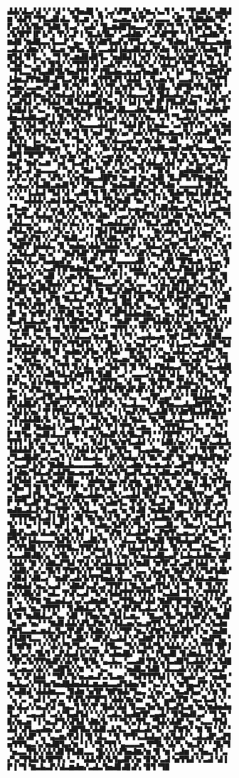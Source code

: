 ▟▟▞▟▃▞▟▝▞▝▟▝▝▅▜▅▟█▝▄▝▃▞▟▜▛▃▚▞▆▃▚▃▜▝▃▝▝▜▚▟▊▞▚▟█▟▆▝▟▟▜▝▜▜▃▟▊▟▃▝▉▃▆▝▃▜▝▝▄▃▅▃▜▞▛▃▞▃▃▃▝▟▛▃▜▟▇▟▇▞▜▞▛▃▞▞▙▜▙▞▜▟▇▝▊▃▞▝▄▟▞▝█▃▆▟█▜▅▃▃▞▚▜▛▞▜▝▜▝▄▜▅▜▅▝▇▃▝▞▙▜▛▛▐▛▐▞▚▝▛▞▃▛▐▝▇▃▙▜▙▞▝▃▟▟▇▞▝▃▛▟▛▜▛▝▚▜▝▃▙▟▇▞▚▝▆▟█▝▆▟█▃▃▜▃▃▛▝▄▃▝▟▞▟▇▜▄▟▚▞▛▜▃▞▅▃▞▝▉▟▆▟▝▜▙▟▃▃▅▟▆▃▟▃▞▟▆▞▞▝▟▃▅▝▇▜▅▃▜▞▃▃▟▟▐▟▄▟▉▟▃▞▛▟▅▝▊▞▟▟▞▞▙▟▆▝▐▛▇▜▟▝▊▜▃▝▃▝▜▝▛▃▆▟▉▟▉▜▃▝▅▟█▟▐▝▅▜▝▞▆▟▄▞▟▞▆▛▐▝▆▞▜▝▚▞▜▟▚▃▝▃▜▝▉▜▞▝▞▜▜▜▝▟▝▃▟▞▛▃▚▜▟▞▚▞▝▟▟▃▛▝▛▜▞▜▚▟▄▜▟▝▜▜▃▃▜▜▄▟▉▜▙▜▅▟▜▜▝▛▐▜▙▟▅▃▆▃▅▜▅▟▊▞▚▝▐▟▝▜▅▃▚▟▇▜▚▛▐▟▆▃▛▛▇▟▉▃▛▜▃▞▛▟▇▝▄▜▜▜▟▜▝▟▟▟▝▃▜▃▅▞▆▝▃▃▟▝▞▝▆▞▛▜▚▟▅▞▃▃▅▞▚▟▉▝▊▞▜▞▝▝▜▞▞▜▚▞▆▜▞▜▃▜▞▟█▃▝▟▛▜▙▜▜▟▐▜▛▝▚▟▛▟▆▜▅▃▜▞▅▟▃▟▐▞▟▟▛▟▝▟▝▜▞▟▄▃▃▞▙▝█▟▃▟▃▜▚▃▄▝▚▜▝▃▞▞▃▟▜▟▝▃▜▜▟▟▝▟▊▜▟▟▄▟▊▜▅▝▟▝▐▟▐▝▆▛▐▛▐▜▙▟▛▟▆▝▝▟▜▞▜▝▜▟█▟▐▞▚▃▝▝▇▜▅▞▆▟▄▛▐▜▜▟▛▟█▃▃▟▆▞▆▟█▟▝▝▝▟▅▟▐▃▅▟▇▟▛▟▅▃▙▟▇▃▄▛▐▝▉▞▜▟▚▞▛▝▟▞▃▟▝▞▞▜▞▞▆▃▝▃▜▝▜▃▟▞▟▝▚▞▝▝▃▝█▃▚▜▟▝▜▞▛▞▛▝▝▞▙▃▃▃▟▟▐▝▝▜▟▟▐▛▐▞▅▟▃▝▃▞▆▜▚▜▚▝▟▞▆▟▟▜▞▝▛▟▜▜▃▜▟▝█▞▜▝█▝▅▟▝▜▛▞▄▞▚▟▞▞▛▜▅▃▆▃▄▜▞▃▅▟▛▝▊▟▜▜▙▜▚▝▐▃▝▞▆▞▅▝▝▜▅▝▞▝▄▞▛▟▃▃▄▞▄▞▆▞▟▞▝▟▉▝▝▝▞▟▝▟█▝▃▃▟▝▉▜▅▟▇▜▅▃▅▝▛▝▐▃▜▞▝▝█▞▟▃▛▟▅▞▃▞▅▟▇▃▅▟▚▟▆▜▄▃▃▟▆▞▄▟█▜▝▜▛▜▛▝▛▞▄▞▙▞▞▜▄▝▞▃▄▞▟▞▄▝▚▞▞▝▞▝▇▝█▝▆▝▆▝▆▞▆▞▟▃▅▃▛▝▆▟▚▃▆▝▚▟▝▜▃▟▜▝▚▝▆▛▐▜▞▞▚▃▛▟▟▃▞▟▟▝▛▝▅▜▃▞▃▞▞▜▟▞▛▃▟▝▅▃▃▃▞▝▚▞▄▝▇▟▝▜▞▃▚▞▅▞▜▝▊▞▝▜▛▟▝▝▄▟▅▟▉▞▜▃▅▞▞▃▛▃▚▞▛▃▝▟▜▞▝▞▅▜▅▃▃▟█▛▇▝▆▃▆▝▆▃▜▟▊▝█▃▛▜▞▛▇▟▇▟▞▟▃▞▅▃▞▞▙▟▉▃▆▟▊▜▞▝▟▜▄▃▛▝▆▟▅▟▉▟▚▞▜▞▜▟▆▝▃▃▃▃▙▝▉▟▜▃▞▝▞▝▐▃▙▟▝▜▟▝▟▝▃▟▇▝▇▝▊▞▜▞▞▃▟▛▇▞▜▃▚▝█▟▅▜▅▟▐▟▊▟▆▝▆▝▝▝▚▟▟▟▞▃▆▟▐▟▅▞▃▞▅▟▃▜▜▞▆▟▊▝▆▞▝▟▝▝▚▟▜▃▝▞▅▞▞▃▙▞▜▞▜▃▅▞▝▟▝▞▄▞▄▝▄▛▇▝▞▝▄▝▜▟▚▟▚▃▄▃▛▝▞▟▉▟▆▃▅▜▃▝▐▝▃▟▅▟▆▝▆▜▃▞▙▟▄▞▞▜▞▞▄▝▉▜▞▟▇▞▝▃▄▞▄▜▟▜▜▟▐▟▝▟▇▝▆▞▙▜▟▜▃▝▜▝▟▟▃▃▚▞▝▝▚▜▚▞▟▃▚▝▃▝▜▃▅▟▟▃▞▟▝▝▇▃▛▃▟▛▇▝▟▝▅▞▄▃▚▜▚▟▜▟▃▜▚▟▃▞▞▜▞▃▚▝▞▝▐▝█▟▐▜▟▟▛▛▐▝▝▝▆▞▟▟▄▜▃▟▝▞▄▃▛▃▝▝▄▝▄▟▚▛▇▝▞▃▛▝▇▟▊▃▞▝▐▜▞▟▇▃▚▞▛▝▚▞▅▜▞▃▞▝▄▟▐▟▞▜▜▝▅▞▝▝▇▟▛▛▐▟▟▟▃▝▉▝▅▟▅▞▟▟▞▜▟▟▞▝▊▃▞▝█▟▃▞▅▜▛▃▜▃▞▞▄▃▜▝▅▜▞▃▜▟▃▟▚▃▚▞▝▝▇▟▜▟▛▝▟▜▛▜▜▝▚▞▞▟▛▞▅▃▛▜▞▞▅▃▛▜▝▞▞▃▚▜▟▟▆▞▟▃▞▜▄▟▄▟▚▞▝▝▊▟▛▝▄▝▉▃▃▃▃▟▉▝▃▝▝▟█▝▜▛▇▃▆▝▜▃▄▝▊▞▅▃▚▝▞▃▚▃▟▜▜▛▇▟▆▟▃▜▛▟▛▃▜▝▐▟▟▞▞▝▚▟▞▟▃▛▇▟▐▟▞▟▟▞▝▜▞▟▅▜▞▝▚▟▊▝▞▃▆▞▙▜▅▃▃▞▞▛▐▝▃▝▛▜▚▜▞▃▜▃▞▃▛▜▛▝▃▟▚▝█▛▇▟▃▞▅▜▄▜▙▟▞▞▚▃▚▝▊▜▅▃▃▟▚▞▜▞▃▃▝▃▞▟▃▜▟▜▜▃▛▟▄▝▉▜▞▜▚▟▉▝▇▟▜▜▟▞▝▃▟▃▞▜▙▝▇▝█▃▛▟▇▜▟▃▅▃▚▛▐▟▜▟▟▜▞▃▞▝▞▞▄▞▅▞▚▞▅▝▅▝▄▛▇▝▇▃▙▃▛▝▃▜▅▃▟▝█▟▝▟▊▝▚▜▟▞▛▟▆▜▚▟▛▜▜▝▄▟▊▟▝▜▜▞▟▜▜▝▃▜▅▃▚▃▙▝▛▞▛▞▃▜▄▜▜▞▙▝▆▃▄▜▃▝▝▟▊▞▝▜▟▝▝▟▅▟▊▝▅▝▆▜▛▟▝▞▛▟█▝▇▝▅▝▉▝▚▟▛▜▟▟▅▟▇▞▃▝▅▃▜▟▄▜▝▜▙▞▙▞▝▜▄▟▜▃▙▃▆▞▝▜▜▝▟▛▇▜▅▜▚▃▝▝▆▟▛▝▚▟▛▜▟▟█▞▟▞▄▞▟▃▅▜▜▝▞▟▚▃▞▟▛▜▟▞▆▝▉▝▉▜▛▟▅▝▞▟▞▝▜▜▜▝▞▝▛▞▝▟▝▟▞▞▚▟▉▞▚▜▙▜▟▝▝▟▃▜▚▝▅▃▜▃▃▜▞▞▟▃▃▞▆▃▆▝▉▝▞▜▝▃▄▟▄▃▅▝▆▛▐▃▛▜▞▝▉▟▉▃▃▜▟▃▅▃▛▃▚▝▐▜▚▞▜▜▟▜▚▝▞▝█▃▚▝▅▝▅▟▝▃▞▝▝▟▐▃▄▞▅▃▟▟█▝▜▟▟▝▛▟▟▟▛▟▇▝▊▝▅▟▆▞▟▜▅▝▟▜▟▞▝▜▛▟▞▜▝▞▚▃▚▟▟▃▚▃▅▜▚▝▉▃▅▝▝▟▅▜▃▝▞▜▃▝▊▝▅▞▚▝▆▜▝▞▅▃▅▞▜▟▜▞▝▝▜▟▇▝▟▃▚▟▞▜▃▞▞▜▃▝▆▞▞▛▇▞▄▝▞▜▜▝▊▞▟▃▝▃▞▜▟▞▜▝█▝▛▟▃▛▇▟▄▃▞▜▜▟▚▝▅▃▟▟█▃▚▞▃▜▞▃▚▟▊▜▟▃▛▟▆▜▜▝▉▟▊▝▃▞▝▃▃▃▞▞▜▟▝▟▐▃▝▛▐▜▅▝▄▝▜▞▛▟▚▃▝▟▐▞▆▟▅▃▙▜▚▞▝▝▛▟▜▜▜▃▝▟▝▜▃▝█▞▛▜▅▝▛▟▟▃▜▝▜▞▅▜▅▃▝▞▚▛▇▃▚▝█▝▚▝▄▞▃▜▄▟▉▜▟▜▛▟▛▟▛▞▟▝▛▞▚▞▛▜▚▟▚▜▃▞▝▝▇▟▆▝▐▃▞▃▟▜▛▃▙▟▅▃▅▞▞▟▝▟▃▝▃▜▚▃▝▃▄▜▛▃▄▞▟▞▝▝█▟▟▟▅▝▇▞▛▞▟▟█▟▚▝▅▜▛▃▞▞▚▞▛▟▐▟▛▟▚▝▅▃▟▃▃▝▞▝█▜▅▃▃▟▄▟▇▜▜▞▆▞▝▃▜▟▐▞▅▞▝▛▐▜▜▟▃▞▃▝▟▃▙▝▄▝▐▝▅▟▚▜▜▃▟▟▊▜▞▟▇▜▙▟▟▛▇▟▟▝▃▜▚▟▟▟▉▞▙▝▚▝▇▟▝▜▚▝▜▞▆▝▉▞▟▝▇▟▃▝▇▞▜▃▞▃▙▃▟▝▝▝▝▜▝▃▞▝▝▟▊▝▇▟▆▟▝▞▃▟▅▞▃▟▟▞▝▛▐▝▛▜▞▃▆▃▝▝▅▜▜▜▟▃▃▜▃▝▚▞▜▝▛▝▊▜▅▝▅▟▊▟▃▃▛▝▛▝▊▃▚▜▅▟▛▞▙▜▙▃▛▜▝▝▐▜▛▜▚▝▐▞▝▃▞▟▆▟▜▜▜▝▐▞▛▃▚▃▞▟▐▃▝▝▃▝▊▟▐▝▇▞▆▜▃▟▟▝▞▝▐▟▉▞▅▞▞▝▜▟▚▃▟▃▙▜▟▟▟▟▚▝▉▃▜▃▝▞▚▜▟▟▐▞▆▜▚▝█▜▃▝▜▃▄▟▅▃▝▟▉▜▞▝▐▝▉▜▛▝▚▞▞▜▃▟█▟▛▃▞▃▄▜▝▞▟▞▙▃▟▃▝▟▛▞▙▟▄▞▟▝▇▞▚▟▛▝▇▝▇▛▇▟▟▛▇▟▞▞▚▃▄▛▐▞▙▝▇▟▇▃▙▃▃▃▃▟▆▃▞▞▟▞▃▟▆▞▅▃▆▃▟▞▃▟▛▜▝▝▊▃▚▞▝▟▝▟▆▞▜▟▃▟▚▟▟▜▅▃▅▃▆▝▟▞▅▜▞▜▄▟▜▃▟▃▚▟▇▃▆▞▟▜▅▞▃▝▄▜▚▟▐▜▟▟▝▃▙▞▚▟▛▟▉▃▝▝▟▟▅▞▅▃▚▟▚▟▄▝▅▝▉▞▅▝▚▞▄▃▜▝█▝▆▜▜▃▄▜▙▞▜▝▇▝▊▜▞▝▐▜▛▝▄▜▚▞▙▟▛▝▐▞▙▜▚▟▊▜▚▞▙▞▚▟█▞▝▜▜▝▄▟▜▃▜▃▄▟▐▜▄▝▅▞▛▃▞▟▆▃▟▟▅▞▃▜▞▃▄▟▟▝▉▞▛▃▃▝▅▜▄▝▉▜▚▃▞▜▅▝▛▝▛▜▃▟▛▝▉▃▞▜▞▞▜▞▅▝▛▃▚▟▆▜▃▝▛▟▚▝█▃▟▝▆▝▊▞▙▜▞▟▛▃▅▜▅▟▇▃▟▃▛▞▙▃▜▜▛▝▃▜▟▃▄▝▊▃▅▝▅▝▊▟▉▝▆▟▇▟▛▃▄▃▛▟▃▟▚▞▄▞▃▝▛▜▜▜▅▜▃▟▐▝█▟▝▟█▝▇▞▆▞▟▝▊▃▛▃▆▜▝▃▙▟▆▞▟▜▄▝▟▜▝▜▃▛▐▝▜▞▝▝▅▝▐▝▜▝▅▛▐▝▄▝▃▝▚▟▆▃▜▟▜▞▞▜▃▜▝▃▃▟▊▃▝▟▆▃▞▞▄▃▙▟▜▟█▟▚▃▆▞▟▃▆▞▃▜▞▜▟▝▐▝▄▝▚▛▇▝▟▃▟▟▛▝▃▛▇▜▚▃▅▃▞▃▛▝▇▝▃▝▛▜▞▛▐▟▄▃▃▃▜▟▜▞▞▞▃▟▉▞▆▝▞▝▟▃▃▜▅▛▇▟█▝█▜▙▟▄▟▛▞▚▃▞▜▝▞▚▜▜▟█▝▞▞▚▜▜▜▙▃▜▜▛▟▄▞▄▝▞▛▐▟▄▟▐▃▛▟▃▝▉▞▃▜▃▃▜▜▅▃▝▞▟▃▃▟▉▟█▞▄▝▅▜▙▝▞▝▃▞▚▃▙▜▝▞▅▞▜▞▅▟▃▟█▃▄▛▐▃▙▃▙▟▇▃▚▟█▝▟▟▞▝▇▝▞▟▇▃▛▜▟▝▛▟▝▟▚▟▟▃▙▟▐▞▆▟▊▝▆▜▛▃▛▃▅▛▐▟▟▝▚▝▛▝▟▟▉▞▚▞▃▜▙▜▝▛▇▜▞▞▛▝▜▟▊▝█▞▚▝▃▃▝▟▄▞▆▝▇▟▚▜▞▞▜▟▜▟█▞▝▟▉▟▝▟▉▃▞▝▆▟▛▃▟▞▙▜▜▜▅▟▞▟▃▃▜▜▞▟▝▟▜▝▉▞▙▃▛▟▟▃▆▟▃▃▛▟▆▟▟▝▅▃▚▃▟▝▝▟▇▟▚▃▛▃▞▜▜▛▐▝▇▃▜▃▅▜▜▟▝▟▝▜▃▝▊▝▊▞▛▞▆▞▞▟█▞▟▝▚▟▃▝▛▟▚▃▟▝▜▞▚▜▟▟▜▜▚▜▜▜▞▝▚▃▙▟▝▜▝▞▃▜▜▜▚▛▇▝▃▝▞▛▇▝▇▃▅▟▃▞▄▞▃▟▆▟▇▝▄▞▜▜▙▃▛▟▟▝▇▟▛▜▛▜▛▟▄▜▞▝▛▃▛▞▄▟▅▝▆▃▜▜▜▜▝▝▊▟▇▟▃▞▙▞▚▞▄▜▛▟▜▃▟▃▞▟▜▝▟▝▜▝▇▜▞▟▅▝▐▟█▝▇▝▆▟█▟▃▞▚▃▝▟▊▝▐▜▅▞▅▞▜▟▐▃▆▃▝▝▇▃▄▜▙▞▜▟▜▟▛▟▚▝▇▟▊▝▊▃▅▝▅▞▝▝▇▟▊▟▟▞▟▜▃▛▇▞▚▜▟▃▅▞▅▃▆▜▜▝▟▃▞▛▐▝▄▞▚▞▙▟▆▛▇▜▃▃▅▃▆▟▃▜▄▞▛▟▛▃▜▟▇▞▞▞▞▜▛▝▆▃▚▛▇▜▃▜▟▟▜▛▐▝▅▝▅▟▇▟▜▟▉▜▃▃▝▞▙▛▐▝▚▟█▞▝▟▛▟▚▃▟▟▝▞▚▟▇▛▐▜▝▞▛▝▛▝▄▝▅▟▛▜▄▝▟▝▇▛▇▝▝▞▝▟▞▞▜▞▜▃▞▃▃▝▐▜▙▃▝▜▞▞▜▟▞▜▄▜▟▟▞▃▚▞▞▜▜▝█▛▐▜▄▞▄▞▃▜▙▜▝▃▛▟▄▟▐▞▚▜▚▞▚▟▅▟█▞▝▜▚▝▐▜▄▟▊▝▊▟▆▟▃▜▚▞▟▝▚▜▛▃▜▞▛▛▇▟▛▞▟▞▛▝▉▜▙▝▄▃▙▃▝▃▃▟▊▜▜▞▄▜▃▟▉▜▃▟▟▞▛▃▜▟█▃▞▃▅▃▞▟▞▞▚▟█▜▞▞▆▝▚▝▚▃▝▝▝▝▅▟█▃▜▟▉▝▟▃▃▟▞▞▟▜▞▃▟▃▛▝▜▃▚▛▐▟▟▝▝▜▛▞▜▞▅▃▅▃▛▃▜▃▅▞▝▜▟▜▜▜▜▟▐▝▞▜▄▟▞▃▞▝▅▟▆▝▆▃▙▃▞▞▜▜▅▜▅▟█▟▅▟▟▃▆▃▆▃▃▟▜▟▅▞▆▝▚▃▚▞▄▝▆▜▄▃▛▛▐▞▅▝▅▞▚▟▉▟▝▟▟▟▆▃▃▝▉▟▆▝▅▜▛▝▇▛▇▟▞▜▄▃▝▞▅▞▃▝▆▃▟▜▄▞▝▞▆▝▉▝▄▝▃▝▚▟▐▝▄▞▃▝▛▟▜▞▛▜▛▜▝▟▟▞▆▞▅▞▝▜▞▝▄▟▞▛▇▝▄▃▜▃▟▝▞▝▆▞▟▃▞▞▅▃▛▟▝▜▄▃▜▝▛▞▛▝█▟▞▟▟▝▉▃▃▜▅▜▄▜▃▟▜▃▆▝▆▞▆▟▅▟▅▜▃▞▝▃▄▃▟▝▃▞▞▜▄▟▜▟▝▝▞▞▃▟▃▜▄▟▆▜▛▃▄▟▞▝▉▜▅▟▊▃▞▝▜▝▆▝▉▞▆▃▅▝▐▝▅▃▛▜▞▟▜▟▝▟▇▞▙▝▝▝▜▞▄▜▜▃▝▜▟▞▟▟▛▝▅▝▚▃▃▜▜▟▟▟▝▟▜▃▄▟▅▞▄▞▝▟█▜▙▞▟▟▊▃▙▜▃▝▄▟▃▟▞▜▞▝▃▛▇▜▞▝▇▝▇▝▐▞▝▃▞▟▞▟▛▝▄▝▄▃▆▞▛▟▐▝█▝▟▃▝▝▊▝▛▜▚▃▙▟▄▞▟▞▙▟▞▝▃▟▃▟▛▃▟▜▅▜▜▜▄▃▚▞▅▟█▜▄▞▆▝▐▝▞▜▞▜▜▝▄▃▃▃▅▝▛▜▙▝▟▞▚▝▆▃▛▞▝▝█▞▜▝▅▃▃▜▜▞▞▟▞▟▊▜▜▟▉▃▃▝█▞▞▞▟▜▅▟▇▞▆▝▉▝▆▝▃▟▆▝▃▜▅▃▜▝▃▞▚▞▜▜▟▞▙▜▛▜▚▝▃▝▝▟▟▞▛▞▙▜▄▟▛▞▅▝▉▜▞▃▟▝▅▜▜▟▝▞▃▟▝▟▐▛▐▝▜▝▇▃▙▃▛▞▟▃▆▟▅▞▃▟▃▜▅▟▊▟▊▟▚▝▉▜▝▜▉
